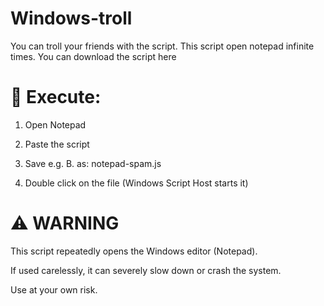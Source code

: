 # Windows-troll
You can troll your friends with the script. This script open notepad infinite times.
You can download the script here
# 📌 Execute:

1. Open Notepad

2. Paste the script

3. Save e.g. B. as: notepad-spam.js

4. Double click on the file (Windows Script Host starts it)

# ⚠️ WARNING
This script repeatedly opens the Windows editor (Notepad).

If used carelessly, it can severely slow down or crash the system.

Use at your own risk.
